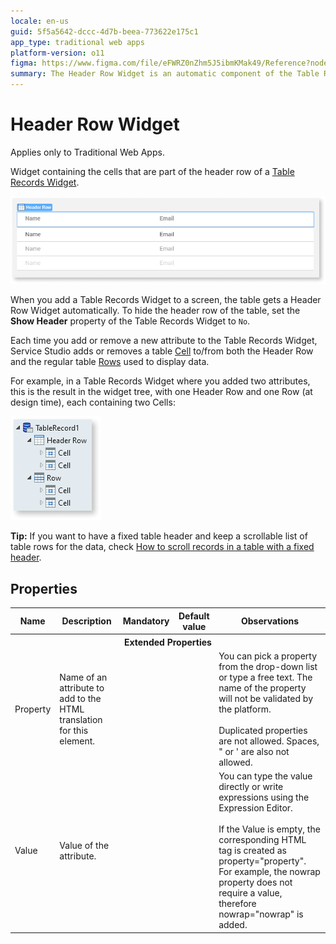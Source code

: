 ```yaml
---
locale: en-us
guid: 5f5a5642-dccc-4d7b-beea-773622e175c1
app_type: traditional web apps
platform-version: o11
figma: https://www.figma.com/file/eFWRZ0nZhm5J5ibmKMak49/Reference?node-id=615:329
summary: The Header Row Widget is an automatic component of the Table Records Widget in Traditional Web Apps, used to display table headers
---
```


# Header Row Widget

<div class="info" markdown="1">

Applies only to Traditional Web Apps.

</div>

Widget containing the cells that are part of the header row of a [Table Records Widget](<class-table-records-widget.md>).

![Screenshot showing an example of a Header Row in a Table Records Widget within Service Studio](images/header-row-example-ss.png "Example of a Header Row in Service Studio")

When you add a Table Records Widget to a screen, the table gets a Header Row Widget automatically. To hide the header row of the table, set the **Show Header** property of the Table Records Widget to `No`.

Each time you add or remove a new attribute to the Table Records Widget, Service Studio adds or removes a table [Cell](<class-cell-widget.md>) to/from both the Header Row and the regular table [Rows](<class-row-widget.md>) used to display data.

For example, in a Table Records Widget where you added two attributes, this is the result in the widget tree, with one Header Row and one Row (at design time), each containing two Cells:

![Screenshot illustrating the widget tree structure with a Header Row and a Row each containing two Cells in Service Studio](images/header-row-widget-tree-ss.png "Widget Tree Structure for Header Row")

<div class="info" markdown="1">

**Tip:** If you want to have a fixed table header and keep a scrollable list of table rows for the data, check [How to scroll records in a table with a fixed header](https://success.outsystems.com/Documentation/How-to_Guides/Front-End/How_to_scroll_records_in_a_table_with_a_fixed_header).

</div>

## Properties

<table markdown="1">
<thead>
<tr>
<th>Name</th>
<th>Description</th>
<th>Mandatory</th>
<th>Default value</th>
<th>Observations</th>
</tr>
</thead>
<tbody>
<tr >
<th colspan="5">Extended Properties</th>
</tr>
<tr>
<td title="Property">Property</td>
<td>Name of an attribute to add to the HTML translation for this element.</td>
<td></td>
<td></td>
<td>You can pick a property from the drop-down list or type a free text. The name of the property will not be validated by the platform.<br/><br/>Duplicated properties are not allowed. Spaces, " or ' are also not allowed.</td>
</tr>
<tr>
<td title="Value">Value</td>
<td>Value of the attribute.</td>
<td></td>
<td></td>
<td>You can type the value directly or write expressions using the Expression Editor.<br/><br/>If the Value is empty, the corresponding HTML tag is created as property="property". For example, the nowrap property does not require a value, therefore nowrap="nowrap" is added.</td>
</tr>
</tbody>
</table>

